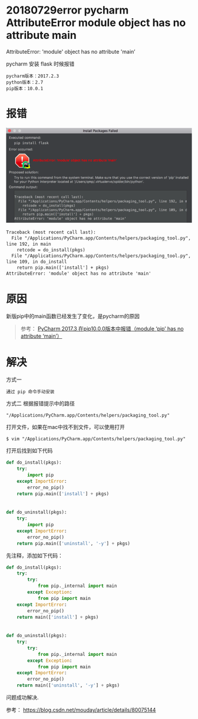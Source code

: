 #  20180729error pycharm AttributeError module object has no attribute main

AttributeError: 'module' object has no attribute 'main’

pycharm 安装 flask 时候报错

```shell
pycharm版本：2017.2.3
python版本：2.7
pip版本：10.0.1
```

# 报错

![image-20180729172917169](image-20180729172917169.png)



```shell
Traceback (most recent call last):
  File "/Applications/PyCharm.app/Contents/helpers/packaging_tool.py", line 192, in main
    retcode = do_install(pkgs)
  File "/Applications/PyCharm.app/Contents/helpers/packaging_tool.py", line 109, in do_install
    return pip.main(['install'] + pkgs)
AttributeError: 'module' object has no attribute 'main'
```

# 原因

新版pip中的main函数已经发生了变化，是pycharm的原因

> 参考： 
> [PyCharm 2017.3 在pip10.0.0版本中报错（module ‘pip’ has no attribute ‘main’）](http://coffeebrother.cn/post/35/)

# 解决

方式一

```
通过 pip 命令手动安装
```

方式二 
根据报错提示中的路径

```
"/Applications/PyCharm.app/Contents/helpers/packaging_tool.py"
```

打开文件，如果在mac中找不到文件，可以使用打开

```
$ vim "/Applications/PyCharm.app/Contents/helpers/packaging_tool.py"
```

打开后找到如下代码

```python
def do_install(pkgs):
    try:
        import pip
    except ImportError:
        error_no_pip()
    return pip.main(['install'] + pkgs)


def do_uninstall(pkgs):
    try:
        import pip
    except ImportError:
        error_no_pip()
    return pip.main(['uninstall', '-y'] + pkgs)
```

先注释，添加如下代码：

```python
def do_install(pkgs):
    try:
        try:
            from pip._internal import main
        except Exception:
            from pip import main
    except ImportError:
        error_no_pip()
    return main(['install'] + pkgs)


def do_uninstall(pkgs):
    try:
        try:
            from pip._internal import main
        except Exception:
            from pip import main
    except ImportError:
        error_no_pip()
    return main(['uninstall', '-y'] + pkgs)
```

问题成功解决.

参考： https://blog.csdn.net/mouday/article/details/80075144

 



